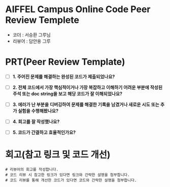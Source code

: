 # AIFFEL Campus Online Code Peer Review Templete
- 코더 : 서승환 그루님
- 리뷰어 : 담안용 그루

# PRT(Peer Review Template)
- [ ]  **1. 주어진 문제를 해결하는 완성된 코드가 제출되었나요?**

    
- [ ]  **2. 전체 코드에서 가장 핵심적이거나 가장 복잡하고 이해하기 어려운 부분에 작성된 
주석 또는 doc string을 보고 해당 코드가 잘 이해되었나요?**

        
- [ ]  **3. 에러가 난 부분을 디버깅하여 문제를 해결한 기록을 남겼거나
새로운 시도 또는 추가 실험을 수행해봤나요?**

        
- [ ]  **4. 회고를 잘 작성했나요?**

        
- [ ]  **5. 코드가 간결하고 효율적인가요?**



# 회고(참고 링크 및 코드 개선)
```
# 리뷰어의 회고를 작성합니다.
# 코드 리뷰 시 참고한 링크가 있다면 링크와 간략한 설명을 첨부합니다.
# 코드 리뷰를 통해 개선한 코드가 있다면 코드와 간략한 설명을 첨부합니다.
```

